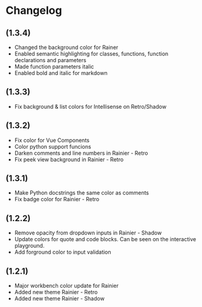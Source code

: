 # Changelog

## (1.3.4)

- Changed the background color for Rainer
- Enabled semantic highlighting for classes, functions, function declarations and parameters
- Made function parameters italic
- Enabled bold and italic for markdown

## (1.3.3)

- Fix background & list colors for Intellisense on Retro/Shadow

## (1.3.2)

- Fix color for Vue Components
- Color python support funcions
- Darken comments and line numbers in Rainier - Retro
- Fix peek view background in Rainier - Retro

## (1.3.1)

- Make Python docstrings the same color as comments
- Fix badge color for Rainier - Retro

## (1.2.2)

- Remove opacity from dropdown inputs in Rainier - Shadow
- Update colors for quote and code blocks. Can be seen on the interactive playground.
- Add forground color to input validation

## (1.2.1)

- Major workbench color update for Rainier
- Added new theme Rainier - Retro
- Added new theme Rainier - Shadow
